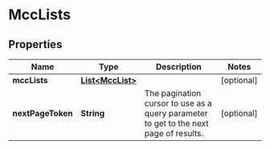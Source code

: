 

# MccLists


## Properties

| Name | Type | Description | Notes |
|------------ | ------------- | ------------- | -------------|
|**mccLists** | [**List&lt;MccList&gt;**](MccList.md) |  |  [optional] |
|**nextPageToken** | **String** | The pagination cursor to use as a query parameter to get to the next page of results. |  [optional] |



